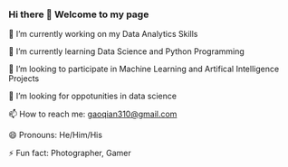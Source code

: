 ### Hi there 👋 Welcome to my page

<!--
**gaoqian310/gaoqian310** is a ✨ _special_ ✨ repository because its `README.md` (this file) appears on your GitHub profile.

Here are some ideas to get you started:-->

🔭 I’m currently working on my Data Analytics Skills

🌱 I’m currently learning Data Science and Python Programming

👯 I’m looking to participate in Machine Learning and Artifical Intelligence Projects

🤔 I’m looking for oppotunities in data science

📫 How to reach me: gaoqian310@gmail.com

😄 Pronouns: He/Him/His

⚡ Fun fact: Photographer, Gamer

